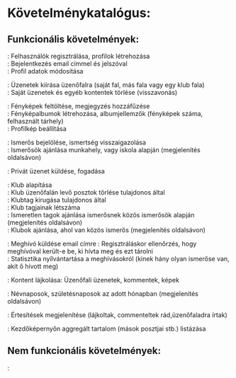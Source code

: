# Követelménykatalógus:

## Funkcionális követelmények:

: Felhasználók regisztrálása, profilok létrehozása  
: Bejelentkezés email címmel és jelszóval  
: Profil adatok módosítása

: Üzenetek kiírása üzenőfalra (saját fal, más fala vagy egy klub fala)  
: Saját üzenetek és egyéb kontentek törlése (visszavonás)  

: Fényképek feltöltése, megjegyzés hozzáfűzése  
: Fényképalbumok létrehozása, albumjellemzők (fényképek száma, felhasznált tárhely)  
: Profilkép beállítása  

: Ismerős bejelölése, ismertség visszaigazolása  
: Ismerősök ajánlása munkahely, vagy iskola alapján (megjelenítés oldalsávon)  

: Privát üzenet küldése, fogadása  

: Klub alapítása  
: Klub üzenőfalán levő posztok törlése tulajdonos által  
: Klubtag kirugása tulajdonos által  
: Klub tagjainak létszáma  
: Ismeretlen tagok ajánlása ismerősnek közös ismerősök alapján (megjelenítés oldalsávon)  
: Klubok ajánlása, ahol van közös ismerős (megjelenítés oldalsávon)  

: Meghívó küldése email címre
: Regisztráláskor ellenőrzés, hogy meghívóval került-e be, ki hívta meg és ezt tárolni  
: Statisztika nyílvántartása a meghívásokról (kinek hány olyan ismerőse van, akit ő hívott meg)  

: Kontent lájkolása: Üzenőfali üzenetek, kommentek, képek  

: Névnaposok, születésnaposok az adott hónapban (megjelenítés oldalsávon)  

: Értesítések megjelenítése (lájkoltak, commenteltek rád,üzenőfaladra írtak)  

: Kezdőképernyőn aggregált tartalom (mások posztjai stb.) listázása

## Nem funkcionális követelmények:

: 
